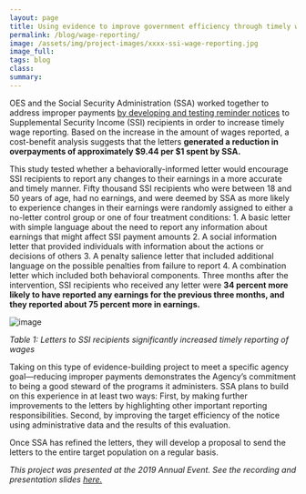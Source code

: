 ```yaml
---
layout: page
title: Using evidence to improve government efficiency through timely wage reporting
permalink: /blog/wage-reporting/
image: /assets/img/project-images/xxxx-ssi-wage-reporting.jpg
image_full: 
tags: blog
class:
summary: 
---
```


OES and the Social Security Administration (SSA) worked together to address improper payments <a href="https://oes.gsa.gov/projects/ssi-wage-reporting/">by developing and testing reminder notices</a> to Supplemental Security Income (SSI) recipients in order to increase timely wage reporting. Based on the increase in the amount of wages reported, a cost-benefit analysis suggests that the letters **generated a reduction in overpayments of approximately $9.44 per $1 spent by SSA.**

This study tested whether a behaviorally-informed letter would encourage SSI recipients to report any changes to their earnings in a more accurate and timely manner. Fifty thousand SSI recipients who were between 18 and 50 years of age, had no earnings, and were deemed by SSA as more likely to experience changes in their earnings were randomly assigned to either a no-letter control group or one of four treatment conditions: 
    1. A basic letter with simple language about the need to report any information about earnings that might affect SSI payment amounts
    2. A social information letter that provided individuals with information about the actions or decisions of others
    3. A penalty salience letter that included additional language on the possible penalties from failure to report
    4. A combination letter which included both behavioral components. 
 Three months after the intervention, SSI recipients who received any letter were **34 percent more likely to have reported any earnings for the previous three months, and they reported about 75 percent more in earnings.**

![image]({{site.baseurl}}/assets/img/project-images/blog3table1.png)

*Table 1: Letters to SSI recipients significantly increased timely reporting of wages*

Taking on this type of evidence-building project to meet a specific agency goal—reducing improper payments demonstrates the Agency’s commitment to being a good steward of the programs it administers. SSA plans to build on this experience in at least two ways: 
First, by making further improvements to the letters by highlighting other important reporting responsibilities. 
Second, by improving the target efficiency of the notice using administrative data and the results of this evaluation. 

Once SSA has refined the letters, they will develop a proposal to send the letters to the entire target population on a regular basis.  

*This project was presented at the 2019 Annual Event. See the recording and presentation slides <a href="https://oes.gsa.gov/2019annualevent/">here.</a>*
